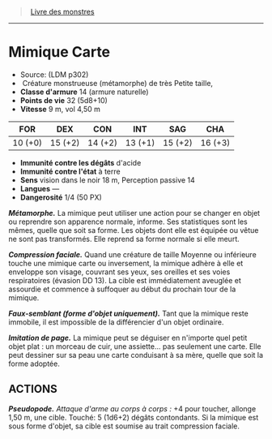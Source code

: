 ﻿> [Livre des monstres](tome_of_beasts.md)

---

# Mimique Carte

- Source: (LDM p302)
-  Créature monstrueuse (métamorphe) de très Petite taille,
- **Classe d'armure** 14 (armure naturelle)
- **Points de vie** 32 (5d8+10)
- **Vitesse** 9 m, vol 4,50 m

|FOR|DEX|CON|INT|SAG|CHA|
|---|---|---|---|---|---|
|10 (+0)|15 (+2)|14 (+2)|13 (+1)|15 (+2)|16 (+3)|

- **Immunité contre les dégâts** d'acide
- **Immunité contre l'état** à terre
- **Sens** vision dans le noir 18 m, Perception passive 14
- **Langues** —
- **Dangerosité** 1/4 (50 PX)

**_Métamorphe._** La mimique peut utiliser une action pour se changer en objet ou reprendre son apparence normale, informe. Ses statistiques sont les mêmes, quelle que soit sa forme. Les objets dont elle est équipée ou vêtue ne sont pas transformés. Elle reprend sa forme normale si elle meurt.

**_Compression faciale._** Quand une créature de taille Moyenne ou inférieure touche une mimique carte ou inversement, la mimique adhère à elle et enveloppe son visage, couvrant ses yeux, ses oreilles et ses voies respiratoires (évasion DD 13). La cible est immédiatement aveuglée et assourdie et commence à suffoquer au début du prochain tour de la mimique.

**_Faux-semblant (forme d'objet uniquement)._** Tant que la mimique reste immobile, il est impossible de la différencier d'un objet ordinaire.

**_Imitation de page._** La mimique peut se déguiser en n'importe quel petit objet plat : un morceau de cuir, une assiette... pas seulement une carte. Elle peut dessiner sur sa peau une carte conduisant à sa mère, quelle que soit la forme adoptée.

## ACTIONS

**_Pseudopode._** _Attaque d'arme au corps à corps :_ +4 pour toucher, allonge 1,50 m, une cible. Touché: 5 (1d6+2) dégâts contondants. Si la mimique est sous forme d'objet, sa cible est soumise au trait compression faciale.

